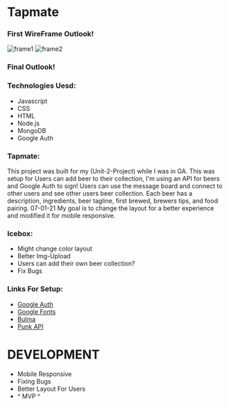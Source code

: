 # Tapmate
### First WireFrame Outlook!
![frame1](https://i.imgur.com/X99UwyK.png)
![frame2](https://i.imgur.com/B9IuAUr.png)
### Final Outlook!
### Technologies Uesd:
* Javascript
* CSS
* HTML
* Node.js
* MongoDB
* Google Auth
### Tapmate:
This project was built for my (Unit-2-Project) while I was in GA. This was setup for Users can add beer to their collection, I'm using an API for beers and Google Auth to sign! Users can use the message board and connect to other users and see other users beer collection. Each beer has a description, ingredients, beer tagline, first brewed, brewers tips, and food pairing. 07-01-21 My goal is to change the layout for a better experience and modified it for mobile responsive.
### Icebox:
* Might change color layout
* Better Img-Upload
* Users can add their own beer collection?
* Fix Bugs
### Links For Setup:
* [Google Auth](https://cloud.google.com/nodejs/getting-started/authenticate-users)
* [Google Fonts](https://fonts.google.com/)
* [Bulma](https://bulma.io/documentation/elements/image/)
* [Punk API](https://punkapi.com/)
# DEVELOPMENT
* Mobile Responsive
* Fixing Bugs
* Better Layout For Users
* ^ MVP ^

